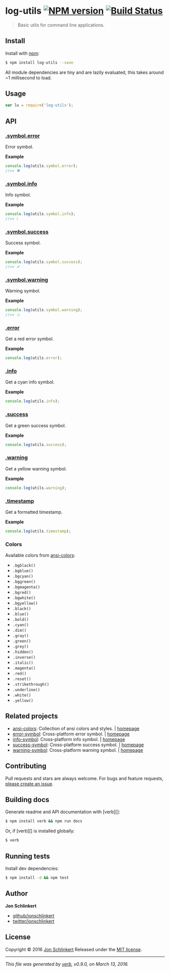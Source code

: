 # log-utils [![NPM version](https://img.shields.io/npm/v/log-utils.svg)](https://www.npmjs.com/package/log-utils) [![Build Status](https://img.shields.io/travis/jonschlinkert/log-utils.svg)](https://travis-ci.org/jonschlinkert/log-utils)

> Basic utils for command line applications.

## Install

Install with [npm](https://www.npmjs.com/):

```sh
$ npm install log-utils --save
```

All module dependencies are tiny and are lazily evaluated, this takes around ~1 millisecond to load.

## Usage

```js
var lu = require('log-utils');
```

## API

### [.symbol.error](index.js#L39)

Error symbol.

**Example**

```js
console.log(utils.symbol.error);
//=> ✖
```

### [.symbol.info](index.js#L54)

Info symbol.

**Example**

```js
console.log(utils.symbol.info);
//=> ℹ
```

### [.symbol.success](index.js#L69)

Success symbol.

**Example**

```js
console.log(utils.symbol.success);
//=> ✔
```

### [.symbol.warning](index.js#L84)

Warning symbol.

**Example**

```js
console.log(utils.symbol.warning);
//=> ⚠
```

### [.error](index.js#L98)

Get a red error symbol.

**Example**

```js
console.log(utils.error);
```

### [.info](index.js#L112)

Get a cyan info symbol.

**Example**

```js
console.log(utils.info);
```

### [.success](index.js#L126)

Get a green success symbol.

**Example**

```js
console.log(utils.success);
```

### [.warning](index.js#L140)

Get a yellow warning symbol.

**Example**

```js
console.log(utils.warning);
```

### [.timestamp](index.js#L154)

Get a formatted timestamp.

**Example**

```js
console.log(utils.timestamp);
```

### Colors

Available colors from [ansi-colors](https://github.com/doowb/ansi-colors):

* `.bgblack()`
* `.bgblue()`
* `.bgcyan()`
* `.bggreen()`
* `.bgmagenta()`
* `.bgred()`
* `.bgwhite()`
* `.bgyellow()`
* `.black()`
* `.blue()`
* `.bold()`
* `.cyan()`
* `.dim()`
* `.gray()`
* `.green()`
* `.grey()`
* `.hidden()`
* `.inverse()`
* `.italic()`
* `.magenta()`
* `.red()`
* `.reset()`
* `.strikethrough()`
* `.underline()`
* `.white()`
* `.yellow()`

## Related projects

* [ansi-colors](https://www.npmjs.com/package/ansi-colors): Collection of ansi colors and styles. | [homepage](https://github.com/doowb/ansi-colors)
* [error-symbol](https://www.npmjs.com/package/error-symbol): Cross-platform error symbol. | [homepage](https://github.com/jonschlinkert/error-symbol)
* [info-symbol](https://www.npmjs.com/package/info-symbol): Cross-platform info symbol. | [homepage](https://github.com/jonschlinkert/info-symbol)
* [success-symbol](https://www.npmjs.com/package/success-symbol): Cross-platform success symbol. | [homepage](https://github.com/jonschlinkert/success-symbol)
* [warning-symbol](https://www.npmjs.com/package/warning-symbol): Cross-platform warning symbol. | [homepage](https://github.com/jonschlinkert/warning-symbol)

## Contributing

Pull requests and stars are always welcome. For bugs and feature requests, [please create an issue](https://github.com/jonschlinkert/log-utils/issues/new).

## Building docs

Generate readme and API documentation with [verb][]:

```sh
$ npm install verb && npm run docs
```

Or, if [verb][] is installed globally:

```sh
$ verb
```

## Running tests

Install dev dependencies:

```sh
$ npm install -d && npm test
```

## Author

**Jon Schlinkert**

* [github/jonschlinkert](https://github.com/jonschlinkert)
* [twitter/jonschlinkert](http://twitter.com/jonschlinkert)

## License

Copyright © 2016 [Jon Schlinkert](https://github.com/jonschlinkert)
Released under the [MIT license](https://github.com/jonschlinkert/log-utils/blob/master/LICENSE).

***

_This file was generated by [verb](https://github.com/verbose/verb), v0.9.0, on March 13, 2016._